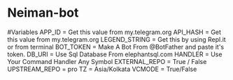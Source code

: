 # Neiman-bot
#Variables
APP_ID = Get this value from my.telegram.org
API_HASH = Get this value from my.telegram.org
LEGEND_STRING = Get this by using Repl.it or from terminal
BOT_TOKEN = Make A Bot From @BotFather and paste it's token.
DB_URI = Use Sql Database From elephantsql.com
HANDLER = Use Your Command Handler Any Symbol
EXTERNAL_REPO = True / False
UPSTREAM_REPO = pro
TZ = Asia/Kolkata
VCMODE = True/False
